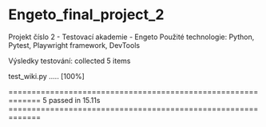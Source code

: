# Engeto_final_project_2
Projekt číslo 2 - Testovací akademie - Engeto
Použité technologie: Python, Pytest, Playwright framework, DevTools

Výsledky testování:
collected 5 items                                                                                                                             

test_wiki.py .....                                                                                                                      [100%]

============================================================= 5 passed in 15.11s =============================================================
